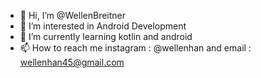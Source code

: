 - 👋 Hi, I’m @WellenBreitner
- 👀 I’m interested in Android Development
- 🌱 I’m currently learning kotlin and android 
- 📫 How to reach me instagram : @wellenhan and email : wellenhan45@gmail.com

<!---
WellenBreitner/WellenBreitner is a ✨ special ✨ repository because its `README.md` (this file) appears on your GitHub profile.
You can click the Preview link to take a look at your changes.
--->

